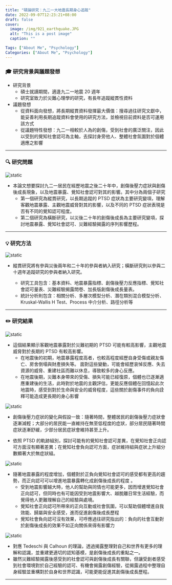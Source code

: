 ```yaml
---
title: "碩論研究：九二一大地震長期身心追蹤"
date: 2022-09-07T12:23:21+08:00
draft: false
cover:
  image: /img/921_earthquake.JPG
  alt: "This is a post image"
  caption: ""

Tags: ["About Me", "Psychology"]
Categories: ["About Me", "Psychology"]
---
```


### 🎓 研究背景與議題發想

- 研究背景
  - 碩士就讀期間，適逢九二一地震 20 週年
  - 研究室致力於災難心理學的研究，有長年追蹤縱貫性資料
- 議題發想
  - 從資料面向發想，將長期縱貫資料發揮最大價值：搜尋過往研究文獻中，能妥善利用長期追蹤資料會使用的研究方法，並檢視目前資料是否可運用該方式
  - 從議題特性發想：九二一相較於人為的創傷，受到社會的廣泛關注，因此以受到的覺知社會認可為主軸，去探討身旁他人、整體社會氛圍對於個體適應之影響

---

### 🔍 研究問題

![static](/img/research_question.jpg)

- 本論文想要探討九二一居民在經歷地震之後二十年中，創傷後壓力症狀與創傷後成長現象，以及地震暴露、覺知社會認可對其的影響。其中分為兩個子研究
  - 第一個研究為縱貫研究，以長期追蹤的 PTSD 症狀為主要研究變項，理解客觀地震暴露、主觀地震威脅對其的影響，以及不同的 PTSD 症狀表現是否有不同的覺知認可程度。
  - 第二個研究為橫斷研究，以災後二十年的創傷後成長為主要研究變項，探討地震暴露、覺知社會認可、災難經驗揭露的序列影響歷程。

---

### 💡 研究方法

![static](/img/research_method.jpg)

- 縱貫研究將有參與災後兩年和二十年的參與者納入研究；橫斷研究則以參與二十週年追蹤研究的參與者納入研究。

  - 研究工具包含：基本資料、地震暴露指標、創傷後壓力反應指標、覺知社會認可量表、災難經驗揭露問卷、加長版創傷後成長量表。
  - 統計分析則包含：相關分析、多層次模型分析、潛在類別混合模型分析、Kruskal-Wallis H Test、Process 中介分析、路徑分析等

---

### ✏️ 研究結果

![static](/img/research_result1.png)

- 這個結果顯示客觀地震暴露對於災難初期的 PTSD 可能有較高影響，主觀地震威脅對於長期的 PTSD 有較高影響。
  - 在地震後的初期，地震暴露程度高者，也較高程度經歷自身受傷或親友傷亡、房舍倒塌與財產損失等。 面對這些變動，可能會經歷哀悼反應、失去資源的威脅、重建社區而難以休息，導致較多的身心反應。
  - 在地震後期，災難本身帶來的受傷、損失可能已經復原，個體也已逐漸適應重建後的生活，此時對於地震的主觀評估，更能反應個體在回憶起此次地震時，感受到對於生命與安全的威脅程度，這些關於創傷事件的負向詮釋可能造成更長期的身心影響

![static](/img/research_result2.png)

- 創傷後壓力症狀的變化與假設一致：隨著時間，整體居民的創傷後壓力症狀會逐漸減輕；大部分的居民能一直維持在無至低程度的症狀，部分居民隨著時間症狀逐漸舒緩，少部分居民症狀會維持甚至上升。

- 依照 PTSD 的軌跡組別，探討可能有的覺知社會認可差異，在覺知社會正向認可方面沒有顯著差異；在覺知社會負向認可方面，症狀維持組與症狀上升組分數顯著大於無症狀組。

![static](/img/research_result3.png)

- 隨著地震暴露的程度增加，個體對於正負向覺知社會認可的感受都有更高的趨勢，而正向認可可以增進地震暴露轉化成創傷後成長的程度 。
  - 受到地震影響越大時，他人的幫助與同情也可能更多，因而增進覺知社會正向認可，但同時也有可能因受到地震影響大、越脫離日常生活經驗，而覺得他人更難理解自己的經驗與處境。
  - 覺知社會正向認可所帶來的正向互動或社會氛圍，可以幫助個體增進自我效能、歸屬與安全感受，進而促進創傷後成長歷程
  - 覺知社會負向認可沒有效果，可呼應過往研究指出的：負向的社會互動對於創傷後成長的效果不如正向關係來得有影響力

![static](/img/research_result4.png)

- 對應 Tedeschi 與 Calhoun 的理論，透過揭露整理對自己和世界有更多的理解和認識，並重建更適切的認知基模，是創傷後成長的重點之一。
- 雖然災難經驗揭露後感受到的社會認可與創傷後成長有關聯，但讓受創者感受到社會環境對於自己經驗的認可、有機會揭露創傷經驗，從揭露過程中整理自身經驗並重構對於自身和世界認識，可能更能促進其創傷後成長歷程。

---
